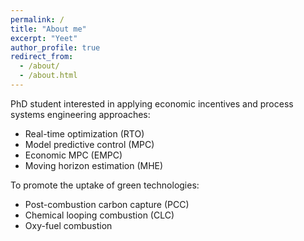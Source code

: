 ```yaml
---
permalink: /
title: "About me"
excerpt: "Yeet"
author_profile: true
redirect_from: 
  - /about/
  - /about.html
---
```


PhD student interested in applying economic incentives and process systems engineering approaches:

- Real-time optimization (RTO)
- Model predictive control (MPC)
- Economic MPC (EMPC)
- Moving horizon estimation (MHE)
 
 To promote the uptake of green technologies:
 
 - Post-combustion carbon capture (PCC)
 - Chemical looping combustion (CLC)
 - Oxy-fuel combustion
